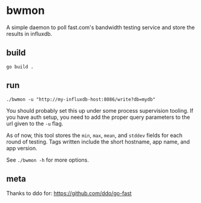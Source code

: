 # bwmon
A simple daemon to poll fast.com's bandwidth testing service and store
the results in influxdb.
 
## build
`go build .`

## run
`./bwmon -u "http://my-influxdb-host:8086/write?db=mydb"`

You should probably set this up under some process supervision tooling.
If you have auth setup, you need to add the proper query parameters to
the url given to the `-u` flag.

As of now, this tool stores the `min`, `max`, `mean`, and `stddev`
fields for each round of testing. Tags written include the short
hostname, app name, and app version.

See `./bwmon -h` for more options.

## meta
Thanks to ddo for: https://github.com/ddo/go-fast
